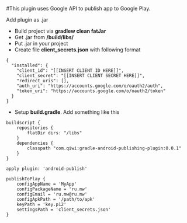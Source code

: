 #This plugin uses Google API to publish app to Google Play.

Add plugin as .jar

- Build project via **gradlew clean fatJar**
- Get .jar from **/build/libs/**
- Put .jar in your project
- Create file **client_secrets.json** with following format
```
{
  "installed": {
    "client_id": "[[INSERT CLIENT ID HERE]]",
    "client_secret": "[[INSERT CLIENT SECRET HERE]]",
    "redirect_uris": [],
    "auth_uri": "https://accounts.google.com/o/oauth2/auth",
    "token_uri": "https://accounts.google.com/o/oauth2/token"
  }
}
```
- Setup **build.gradle**. Add something like this
```
buildscript {
    repositories {
        flatDir dirs: "/libs"
    }
    dependencies {
        classpath "com.qiwi:gradle-android-publishing-plugin:0.0.1"
    }
}

apply plugin: 'android-publish'

publishToPlay {
    configAppName = 'MyApp'
    configPackageName = 'ru.mw'
    configEmail = 'ru.mw@ru.mw'
    configApkPath = '/path/to/apk'
    keyPath = 'key.p12'
    settingsPath = 'client_secrets.json'
}
```
